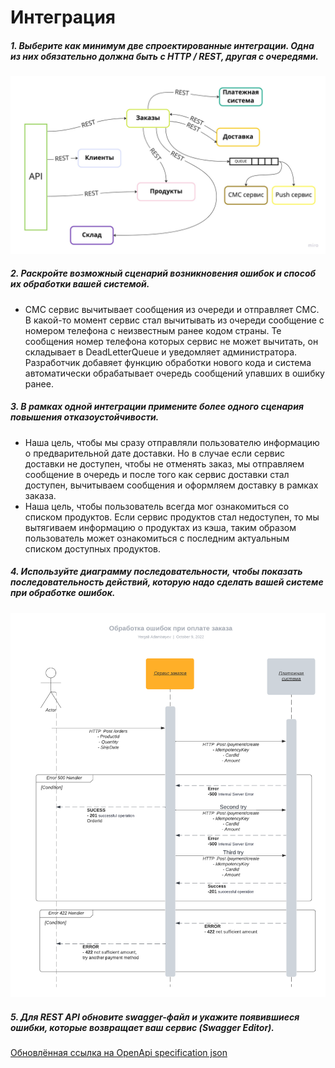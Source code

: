 # Интеграция

##### 1. Выберите как минимум две спроектированные интеграции. Одна из них обязательно должна быть с HTTP / REST, другая с очередями.

![alt tag](https://github.com/reddeveI/sb-architecture/blob/main/images/Microservices-integration-types.jpg)


##### 2. Раскройте возможный сценарий возникновения ошибок и способ их обработки вашей системой.

- СМС сервис вычитывает сообщения из очереди и отправляет СМС. В какой-то момент сервис стал вычитывать из очереди сообщение с номером телефона с неизвестным ранее кодом страны. Те сообщения номер телефона которых сервис не может вычитать, он складывает в DeadLetterQueue и уведомляет администратора. Разработчик добавяет функцию обработки нового кода и система автоматически обрабатывает очередь сообщений упавших в ошибку ранее.

##### 3. В рамках одной интеграции примените более одного сценария повышения отказоустойчивости.

- Наша цель, чтобы мы сразу отправляли пользователю информацию о предварительной дате доставки. Но в случае если сервис доставки не доступен, чтобы не отменять заказ, мы отправляем сообщение в очередь и после того как сервис доставки стал доступен, вычитываем сообщения и оформляем доставку в рамках заказа.
- Наша цель, чтобы пользователь всегда мог ознакомиться со списком продуктов. Если сервис продуктов стал недоступен, то мы вытягиваем информацию о продуктах из кэша, таким образом пользователь может ознакомиться с последним актуальным списком доступных продуктов.

##### 4. Используйте диаграмму последовательности, чтобы показать последовательность действий, которую надо сделать вашей системе при обработке ошибок.

![alt tag](https://github.com/reddeveI/sb-architecture/blob/main/images/Payment-error-handlers.png)


##### 5. Для REST API обновите swagger-файл и укажите появившиеся ошибки, которые возвращает ваш сервис (Swagger Editor).

[Обновлённая ссылка на OpenApi specification json](https://raw.githubusercontent.com/reddeveI/sb-architecture/main/files/openapi.json)
